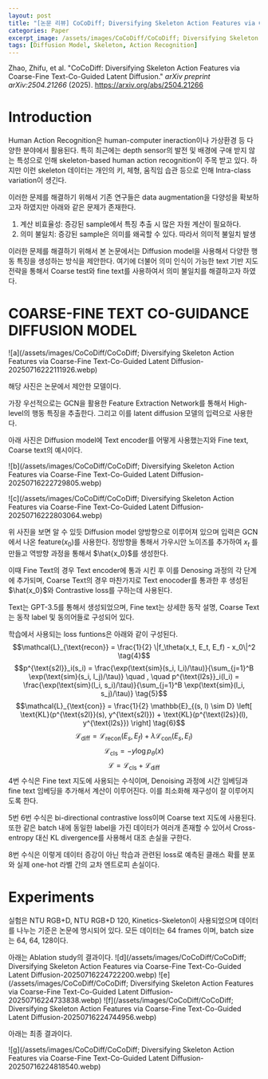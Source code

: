 ```yaml
---
layout: post
title: "[논문 리뷰] CoCoDiff; Diversifying Skeleton Action Features via Coarse-Fine Text-Co-Guided Latent Diffusion"
categories: Paper
excerpt_image: /assets/images/CoCoDiff/CoCoDiff; Diversifying Skeleton Action Features via Coarse-Fine Text-Co-Guided Latent Diffusion-20250716222111926.webp
tags: [Diffusion Model, Skeleton, Action Recognition]
---
```


Zhao, Zhifu, et al. "CoCoDiff: Diversifying Skeleton Action Features via Coarse-Fine Text-Co-Guided Latent Diffusion." _arXiv preprint arXiv:2504.21266_ (2025).
https://arxiv.org/abs/2504.21266


# Introduction

Human Action Recognition은 human-computer ineraction이나 가상환경 등 다양한 분야에서 활용된다. 특히 최근에는 depth sensor의 발전 및 배경에 구애 받지 않는 특성으로 인해 skeleton-based human action recognition이 주목 받고 있다. 하지만 이런 skeleton 데이터는 개인의 키, 체형, 움직임 습관 등으로 인해 Intra-class variation이 생긴다.

이러한 문제를 해결하기 위해서 기존 연구들은 data augmentation을 다양성을 확보하고자 하였지만 아래와 같은 문제가 존재한다.

1. 계산 비효율성: 증강된 sample에서 특징 추출 시 많은 자원 계산이 필요하다.
2. 의미 불일치: 증강된 sample은 의미를 왜곡할 수 있다. 따라서 의미적 불일치 발생

이러한 문제를 해결하기 위해서 본 논문에서는 Diffusion model을 사용해서 다양한 행동 특징을 생성하는 방식을 제안한다. 여기에 더불어 의미 인식이 가능한 text 기반 지도 전략을 통해서 Coarse test와 fine text를 사용하여서 의미 불일치를 해결하고자 하였다.


# COARSE-FINE TEXT CO-GUIDANCE DIFFUSION MODEL

![a](/assets/images/CoCoDiff/CoCoDiff; Diversifying Skeleton Action Features via Coarse-Fine Text-Co-Guided Latent Diffusion-20250716222111926.webp)

해당 사진은 논문에서 제안한 모델이다.

가장 우선적으로는 GCN을 활용한 Feature Extraction Network를 통해서 High-level의 행동 특징을 추출한다. 그리고 이를 latent diffusion 모델의 입력으로 사용한다.

아래 사진은 Diffusion model에 Text encoder를 어떻게 사용했는지와 Fine text, Coarse text의 예시이다.

![b](/assets/images/CoCoDiff/CoCoDiff; Diversifying Skeleton Action Features via Coarse-Fine Text-Co-Guided Latent Diffusion-20250716222729805.webp)

![c](/assets/images/CoCoDiff/CoCoDiff; Diversifying Skeleton Action Features via Coarse-Fine Text-Co-Guided Latent Diffusion-20250716222803064.webp)

위 사진을 보면 알 수 있듯 Diffusion model 양방향으로 이루어져 있으며 입력은 GCN에서 나온 feature($x_0$)를 사용한다. 정방향을 통해서 가우시안 노이즈를 추가하여 $x_t$ 를 만들고 역방향 과정을 통해서 $\hat{x_0}$를 생성한다.

 이때 Fine Text의 경우 Text encoder에 통과 시킨 후 이를 Denosing 과정의 각 단계에 추가되며, Coarse Text의 경우 마찬가지로 Text enocoder를 통과한 후 생성된 $\hat{x_0}$와 Contrastive loss를 구하는데 사용된다. 
 
 Text는 GPT-3.5를 통해서 생성되었으며, Fine text는 상세한 동작 설명, Coarse Text는 동작 label 및 동의어들로 구성되어 있다.

학습에서 사용되는 loss funtions은 아래와 같이 구성된다.
$$\mathcal{L}_{\text{recon}} = \frac{1}{2} \|f_\theta(x_t, E_t, E_f) - x_0\|^2 \tag{4}$$
$$p^{\text{s2l}}_i(s_i) = \frac{\exp(\text{sim}(s_i, l_i)/\tau)}{\sum_{j=1}^B \exp(\text{sim}(s_i, l_j)/\tau)} \quad , \quad p^{\text{l2s}}_i(l_i) = \frac{\exp(\text{sim}(l_i, s_i)/\tau)}{\sum_{j=1}^B \exp(\text{sim}(l_i, s_j)/\tau)} \tag{5}$$
$$\mathcal{L}_{\text{con}} = \frac{1}{2} \mathbb{E}_{(s, l) \sim D} \left[ \text{KL}(p^{\text{s2l}}(s), y^{\text{s2l}}) + \text{KL}(p^{\text{l2s}}(l), y^{\text{l2s}}) \right] \tag{6}$$
$$\mathcal{L}_{\text{diff}} = \mathcal{L}_{\text{recon}}(E_s, E_f) + \lambda \mathcal{L}_{\text{con}}(E_s, E_l) \tag{7}$$
$$\mathcal{L}_{\text{cls}} = -y \log p_\theta(x) \tag{8}$$
$$\mathcal{L} = \mathcal{L}_{\text{cls}} + \mathcal{L}_{\text{diff}} \tag{9}$$
4번 수식은 Fine text 지도에 사용되는 수식이며, Denoising 과정에 시간 임베딩과 fine text 임베딩을 추가해서 계산이 이루어진다. 이를 최소화해 재구성이 잘 이루어지도록 한다.

5번 6번 수식은 bi-directional contrastive loss이며 Coarse text 지도에 사용된다. 또한 같은 batch 내에 동일한 label을 가진 데이터가 여러개 존재할 수 있어서 Cross-entropy 대신 KL divergence를 사용해서 대조 손실을 구한다.

8번 수식은 이렇게 데이터 증강이 아닌 학습과 관련된 loss로 예측된 클래스 확률 분포와 실제 one-hot 라벨 간의 교차 엔트로피 손실이다.

# Experiments

실험은 NTU RGB+D, NTU RGB+D 120, Kinetics-Skeleton이 사용되었으며 데이터를 나누는 기준은 논문에 명시되어 있다. 모든 데이터는 64 frames 이며, batch size는 64, 64, 128이다. 

아래는 Ablation study의 결과이다.
![d](/assets/images/CoCoDiff/CoCoDiff; Diversifying Skeleton Action Features via Coarse-Fine Text-Co-Guided Latent Diffusion-20250716224722200.webp)
![e](/assets/images/CoCoDiff/CoCoDiff; Diversifying Skeleton Action Features via Coarse-Fine Text-Co-Guided Latent Diffusion-20250716224733838.webp)
![f](/assets/images/CoCoDiff/CoCoDiff; Diversifying Skeleton Action Features via Coarse-Fine Text-Co-Guided Latent Diffusion-20250716224744956.webp)


아래는 최종 결과이다. 

![g](/assets/images/CoCoDiff/CoCoDiff; Diversifying Skeleton Action Features via Coarse-Fine Text-Co-Guided Latent Diffusion-20250716224818540.webp)
